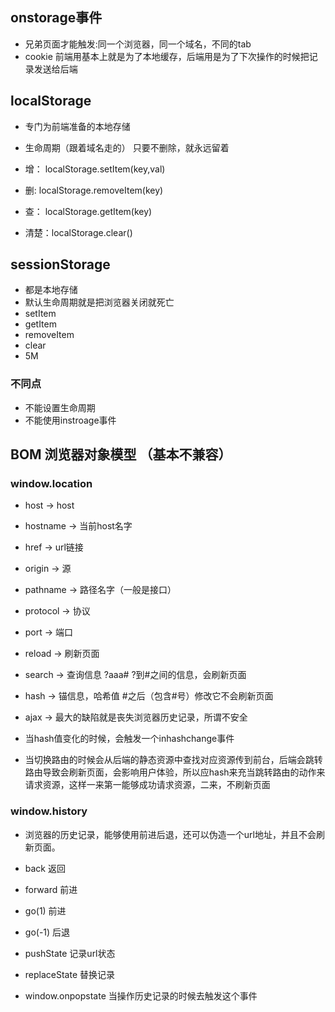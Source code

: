 ##  onstorage事件
-  兄弟页面才能触发:同一个浏览器，同一个域名，不同的tab
-  cookie 前端用基本上就是为了本地缓存，后端用是为了下次操作的时候把记录发送给后端

## localStorage
- 专门为前端准备的本地存储

- 生命周期（跟着域名走的） 只要不删除，就永远留着

- 增： localStorage.setItem(key,val)

- 删: localStorage.removeItem(key)

- 查： localStorage.getItem(key)

- 清楚：localStorage.clear()

## sessionStorage
- 都是本地存储
- 默认生命周期就是把浏览器关闭就死亡
- setItem
- getItem
- removeItem
- clear
- 5M
### 不同点
- 不能设置生命周期
- 不能使用instroage事件



## BOM 浏览器对象模型 （基本不兼容）

### window.location

- host -> host
- hostname -> 当前host名字
- href ->  url链接
- origin -> 源
- pathname -> 路径名字（一般是接口）
- protocol -> 协议
- port -> 端口
- reload -> 刷新页面

- search -> 查询信息  ?aaa# ?到#之间的信息，会刷新页面
- hash ->  锚信息，哈希值 #之后（包含#号）修改它不会刷新页面
- ajax -> 最大的缺陷就是丧失浏览器历史记录，所谓不安全

- 当hash值变化的时候，会触发一个inhashchange事件

- 当切换路由的时候会从后端的静态资源中查找对应资源传到前台，后端会跳转路由导致会刷新页面，会影响用户体验，所以应hash来充当跳转路由的动作来请求资源，这样一来第一能够成功请求资源，二来，不刷新页面
### window.history
- 浏览器的历史记录，能够使用前进后退，还可以伪造一个url地址，并且不会刷新页面。
- back 返回
- forward  前进
- go(1) 前进
- go(-1)  后退
- pushState  记录url状态
- replaceState 替换记录

- window.onpopstate 当操作历史记录的时候去触发这个事件